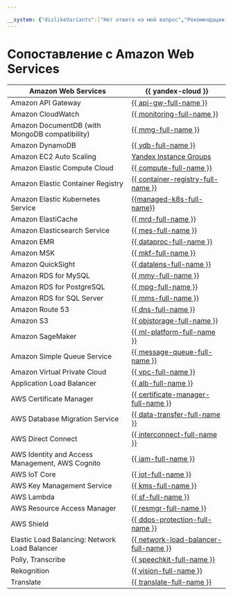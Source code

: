```yaml
---

__system: {"dislikeVariants":["Нет ответа на мой вопрос","Рекомендации не помогли","Содержание не соответсвует заголовку","Другое"]}
---
```

# Сопоставление с Amazon Web Services

| Amazon Web Services | {{ yandex-cloud }} |
|----|----|
| Amazon API Gateway | [{{ api-gw-full-name }}](../../api-gateway/) |
| Amazon CloudWatch | [{{ monitoring-full-name }}](../../monitoring/) |
| Amazon DocumentDB (with MongoDB compatibility) | [{{ mmg-full-name }}](../../managed-mongodb/) |
| Amazon DynamoDB | [{{ ydb-full-name }}](../../ydb/) |
| Amazon EC2 Auto Scaling | [Yandex Instance Groups](../../compute/concepts/instance-groups/) |
| Amazon Elastic Compute Cloud | [{{ compute-full-name }}](../../compute/) |
| Amazon Elastic Container Registry | [{{ container-registry-full-name }}](../../container-registry/) |
| Amazon Elastic Kubernetes Service | [{{managed-k8s-full-name}}](../../managed-kubernetes/) |
| Amazon ElastiCache | [{{ mrd-full-name }}](../../managed-redis/) |
| Amazon Elasticsearch Service | [{{ mes-full-name }}](../../managed-elasticsearch/) |
| Amazon EMR | [{{ dataproc-full-name }}](../../data-proc/) |
| Amazon MSK | [{{ mkf-full-name }}](../../managed-kafka/) |
| Amazon QuickSight | [{{ datalens-full-name }}](../../datalens/) |
| Amazon RDS for MySQL | [{{ mmy-full-name }}](../../managed-mysql/) |
| Amazon RDS for PostgreSQL | [{{ mpg-full-name }}](../../managed-postgresql/) |
| Amazon RDS for SQL Server | [{{ mms-full-name }}](../../managed-sqlserver/) |
| Amazon Route 53 | [{{ dns-full-name }}](../../dns/) |
| Amazon S3 | [{{ objstorage-full-name }}](../../storage/) |
| Amazon SageMaker | [{{ ml-platform-full-name }}](../../datasphere/) |
| Amazon Simple Queue Service | [{{ message-queue-full-name }}](../../message-queue/) |
| Amazon Virtual Private Cloud | [{{ vpc-full-name }}](../../vpc/) |
| Application Load Balancer | [{{ alb-full-name }}](../../application-load-balancer/) |
| AWS Certificate Manager | [{{ certificate-manager-full-name }}](../../certificate-manager/) |
| AWS Database Migration Service | [{{ data-transfer-full-name }}](../../data-transfer/) |
| AWS Direct Connect | [{{ interconnect-full-name }}](../../interconnect/) |
| AWS Identity and Access Management, AWS Cognito | [{{ iam-full-name }}](../../iam/) |
| AWS IoT Core | [{{ iot-full-name }}](../../iot-core/) |
| AWS Key Management Service | [{{ kms-full-name }}](../../kms/) |
| AWS Lambda | [{{ sf-full-name }}](../../functions/) |
| AWS Resource Access Manager | [{{ resmgr-full-name }}](../../resource-manager/) |
| AWS Shield | [{{ ddos-protection-full-name }}](../../vpc/ddos-protection/) |
| Elastic Load Balancing: Network Load Balancer | [{{ network-load-balancer-full-name }}](../../network-load-balancer/) |
| Polly, Transcribe | [{{ speechkit-full-name }}](../../speechkit/) |
| Rekognition | [{{ vision-full-name }}](../../vision/) |
| Translate | [{{ translate-full-name }}](../../translate/) |
